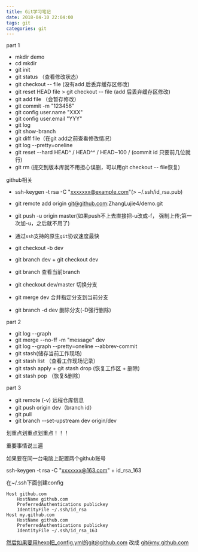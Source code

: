 ```yaml
---
title: Git学习笔记
date: 2018-04-10 22:04:00
tags: git
categories: git
---
```


part 1

+ mkdir demo
+ cd mkdir
+ git init
+ git status （查看修改状态） 
+ git checkout -- file (没有add 后丢弃缓存区修改)
+ git reset HEAD file   >   git checkout -- file (add 后丢弃缓存区修改)
+ git add file （会暂存修改）
+ git commit -m "123456"
+ git config user.name "XXX"
+ git config user.email "YYY"
+ git log
+ git show-branch
+ git diff file（在git add之前查看修改情况）
+ git log --pretty=oneline
+ git reset --hard HEAD^ / HEAD^^ / HEAD~100 / (commit id 只要前几位就行)
+ git rm (提交到版本库就不用担心误删，可以用git checkout -- file恢复)

github相关

+ ssh-keygen -t rsa -C "xxxxxxx@example.com"(> ~/.ssh/id_rsa.pub)


+ git remote add origin git@github.com:ZhangLujie4/demo.git
+ git push -u origin master(如果push不上去直接把-u改成-f， 强制上传;第一次加-u，之后就不用了)
+ 通过`ssh`支持的原生`git`协议速度最快
+ git checkout -b dev
+ git branch dev  +  git checkout dev
+ git branch    查看当前branch
+ git checkout dev/master    切换分支
+ git merge dev  合并指定分支到当前分支
+ git branch -d dev  删除分支(-D强行删除)

part 2

+ git log --graph
+ git merge --no-ff -m "message" dev
+ git log --graph --pretty=oneline --abbrev-commit
+ git stash(储存当前工作现场)
+ git stash list （查看工作现场记录）
+ git stash apply + git stash drop (恢复工作区 + 删除)
+ git stash pop （恢复&删除）

part 3

+ git remote (-v)   远程仓库信息
+ git push origin dev（branch id）
+ git pull
+ git branch --set-upstream dev origin/dev

划重点划重点划重点！！！

重要事情说三遍

如果要在同一台电脑上配置两个github账号

ssh-keygen -t rsa -C "xxxxxxx@163.com"  +  id_rsa_163

在~/.ssh下面创建config

```
Host github.com
    HostName github.com
    PreferredAuthentications publickey
    IdentityFile ~/.ssh/id_rsa
Host my.github.com
    HostName github.com
    PreferredAuthentications publickey
    IdentityFile ~/.ssh/id_rsa_163
```

然后如果要用hexo把_config.yml的git@github.com 改成 git@my.github.com

